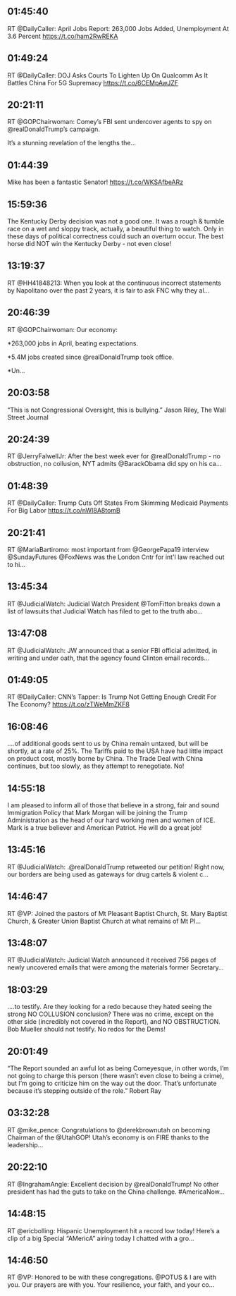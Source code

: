 ## 01:45:40
RT @DailyCaller: April Jobs Report: 263,000 Jobs Added, Unemployment At 3.6 Percent https://t.co/ham2RwREKA
## 01:49:24
RT @DailyCaller: DOJ Asks Courts To Lighten Up On Qualcomm As It Battles China For 5G Supremacy https://t.co/6CEMpAwJZF
## 20:21:11
RT @GOPChairwoman: Comey’s FBI sent undercover agents to spy on @realDonaldTrump’s campaign.

It’s a stunning revelation of the lengths the…
## 01:44:39
Mike has been a fantastic Senator! https://t.co/WKSAfbeARz
## 15:59:36
The Kentucky Derby decision was not a good one. It was a rough &amp; tumble race on a wet and sloppy track, actually, a beautiful thing to watch. Only in these days of political correctness could such an overturn occur. The best horse did NOT win the Kentucky Derby - not even close!
## 13:19:37
RT @HH41848213: When you look at the continuous incorrect statements by Napolitano over the past 2 years, it is fair to ask FNC why they al…
## 20:46:39
RT @GOPChairwoman: Our economy:

*263,000 jobs in April, beating expectations.

*5.4M jobs created since @realDonaldTrump took office.

*Un…
## 20:03:58
“This is not Congressional Oversight, this is bullying.” Jason Riley, The Wall Street Journal
## 20:24:39
RT @JerryFalwellJr: After the best week ever for @realDonaldTrump - no obstruction, no collusion, NYT admits @BarackObama did spy on his ca…
## 01:48:39
RT @DailyCaller: Trump Cuts Off States From Skimming Medicaid Payments For Big Labor https://t.co/nWI8A8tomB
## 20:21:41
RT @MariaBartiromo: most important from @GeorgePapa19 interview @SundayFutures @FoxNews was the London Cntr for int'l law reached out to hi…
## 13:45:34
RT @JudicialWatch: Judicial Watch President @TomFitton breaks down a list of lawsuits that Judicial Watch has filed to get to the truth abo…
## 13:47:08
RT @JudicialWatch: JW announced that a senior FBI official admitted, in writing and under oath, that the agency found Clinton email records…
## 01:49:05
RT @DailyCaller: CNN’s Tapper: Is Trump Not Getting Enough Credit For The Economy? https://t.co/zTWeMmZKF8
## 16:08:46
....of additional goods sent to us by China remain untaxed, but will be shortly, at a rate of 25%. The Tariffs paid to the USA have had little impact on product cost, mostly borne by China. The Trade Deal with China continues, but too slowly, as they attempt to renegotiate. No!
## 14:55:18
I am pleased to inform all of those that believe in a strong, fair and sound Immigration Policy that Mark Morgan will be joining the Trump Administration as the head of our hard working men and women of ICE. Mark is a true believer and American Patriot. He will do a great job!
## 13:45:16
RT @JudicialWatch: .@realDonaldTrump retweeted our petition! Right now, our borders are being used as gateways for drug cartels &amp; violent c…
## 14:46:47
RT @VP: Joined the pastors of  Mt Pleasant Baptist Church, St. Mary Baptist Church, &amp; Greater Union Baptist Church at what remains of Mt Pl…
## 13:48:07
RT @JudicialWatch: Judicial Watch announced it received 756 pages of newly uncovered emails that were among the materials former Secretary…
## 18:03:29
....to testify. Are they looking for a redo because they hated seeing the strong NO COLLUSION conclusion? There was no crime, except on the other side (incredibly not covered in the Report), and NO OBSTRUCTION. Bob Mueller should not testify. No redos for the Dems!
## 20:01:49
“The Report sounded an awful lot as being Comeyesque, in other words, I’m not going to charge this person (there wasn’t even close to being a crime), but I’m going to criticize him on the way out the door. That’s unfortunate because it’s stepping outside of the role.” Robert Ray
## 03:32:28
RT @mike_pence: Congratulations to @derekbrownutah on becoming Chairman of the @UtahGOP! Utah’s economy is on FIRE thanks to the leadership…
## 20:22:10
RT @IngrahamAngle: Excellent decision by @realDonaldTrump! No other president has had the guts to take on the China challenge.  #AmericaNow…
## 14:48:15
RT @ericbolling: Hispanic Unemployment hit a record low today! 
Here’s a clip of a big Special “AMericA” airing today 
I chatted with a gro…
## 14:46:50
RT @VP: Honored to be with these congregations. @POTUS &amp; I are with you. Our prayers are with you. Your resilience, your faith, and your co…
